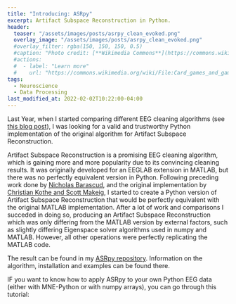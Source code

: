 ```yaml
---
title: "Introducing: ASRpy"
excerpt: Artifact Subspace Reconstruction in Python.
header:
  teaser: "/assets/images/posts/asrpy_clean_evoked.png"
  overlay_image: "/assets/images/posts/asrpy_clean_evoked.png"
  #overlay_filter: rgba(150, 150, 150, 0.5)
  #caption: "Photo credit: [**Wikimedia Commons**](https://commons.wikimedia.org/wiki/)"
  #actions:
  #  - label: "Learn more"
  #    url: "https://commons.wikimedia.org/wiki/File:Card_games_and_game_tokens_01.jpg"
tags:
  - Neuroscience
  - Data Processing
last_modified_at: 2022-02-02T10:22:00-04:00
---
```


<style>
iframe{height:2670px !important;}
</style>

Last Year, when I started comparing different EEG cleaning algorithms (see [this blog post](https://digyt.github.io/automated_EEG_cleaning_comparison/)),
I was looking for a valid and trustworthy Python implementation of the original algorithm for Artifact Subspace Reconstruction.

Artifact Subspace Reconstruction is a promising EEG cleaning algorithm, which is gaining more and more popularity due to its convincing cleaning results.
It was originally developed for an EEGLAB extension in MATLAB, but there was no perfectly equivalent version in Python. Following preceding work done by 
[Nicholas Barascud](https://nbara.github.io/python-meegkit/modules/meegkit.asr.html), and the original implementation by 
[Christian Kothe and Scott Makeig](https://github.com/sccn/clean_rawdata), I started to create a Python version of Artifact Subspace Reconstruction that 
would be perfectly equivalent with the original MATLAB implementation. After a lot of work and comparisons I succeded in doing so, producing an Artifact 
Subspace Reconstruction which was only differing from the MATLAB version by external factors, such as slightly differing Eigenspace solver algorithms used
in numpy and MATLAB. However, all other operations were perfectly replicating the MATLAB code.

The result can be found in my [ASRpy repository](https://github.com/DiGyt/asrpy). Information on the algorithm, installation and examples can be found 
there.

IF you want to know how to apply ASRpy to your own Python EEG data (either with MNE-Python or with numpy arrays), you can go through this tutorial:
<script src="https://gist.github.com/DiGyt/5398a2a89a5f6159fb53cd62e41d988b.js"></script>


<!--   style="width:100%; height:300px;"   https://github.com/yusanshi/embed-like-gist This is a beautiful way of embedding stuff directly from github
<script src="https://emgithub.com/embed.js?target=https%3A%2F%2Fgithub.com%2FDiGyt%2Fcateye%2Fblob%2Fmain%2Fexample_minimal_use.ipynb&style=github&showBorder=on&showLineNumbers=on&showFileMeta=on&showCopy=on"></script>-->
